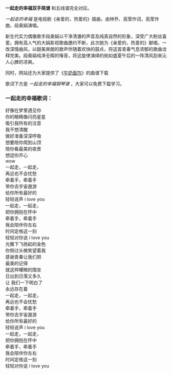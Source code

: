 

**一起走的幸福双手简谱** 和五线谱完全对应。

_一起走的幸福_ 是电视剧《亲爱的，热爱的》插曲，由林乔、高莹作词，高莹作曲，段奥娟演唱。

新生代实力偶像歌手段奥娟以干净清澈的声音及纯真自然的形象，深受广大粉丝喜爱。拥有高人气的大娟影视歌曲邀约不断，此次她为《亲爱的，热爱的》献唱，一改深情曲风，以甜美爽朗的歌声伴随着欢快的鼓点，将这首青春气息浓郁的歌曲诠释完美。段奥娟纯净无暇的嗓音，将这旋律演绎的宛如盛夏午后的一阵清风刮来沁人心脾的凉爽。

同时，网站还为大家提供了《[牛奶面包](Music-10610-牛奶面包-亲爱的热爱的片尾曲-杨紫俏皮演绎少女心.html "牛奶面包")》的曲谱下载

歌词下方是 _一起走的幸福钢琴谱_ ，大家可以免费下载学习。

### 一起走的幸福歌词：

好像在梦里遇见你  
你的眼睛像闪亮星星  
吸引我所有的注意  
我不想清醒  
做好准备深深呼吸  
想要陪你爬到山顶  
陪你看最美的夜景  
想逗你开心  
wow  
一起走，一起走，  
再远也不会忧愁  
牵着手，牵着手  
带你去宇宙遨游  
给你所有最好的  
轻轻说声 i love you  
一起走，一起走，  
把你拥抱在怀中  
牵着手，牵着手  
我会陪伴你左右  
时间定格这一刻  
轻轻对你说 i love you  
光撒下飞扬起的金色  
你侧过头微笑望着我  
感谢青春让我们把  
最美的记得  
就这样耀眼的围坐  
日出到日落又多久  
让 我们一下明白了  
永远存在着  
一起走，一起走，  
再远也不会忧愁  
牵着手，牵着手  
带你去宇宙遨游  
给你所有最好的  
轻轻说声 i love you  
一起走，一起走，  
把你拥抱在怀中  
牵着手，牵着手  
我会陪伴你左右  
时间定格这一刻  
轻轻对你说 i love you

